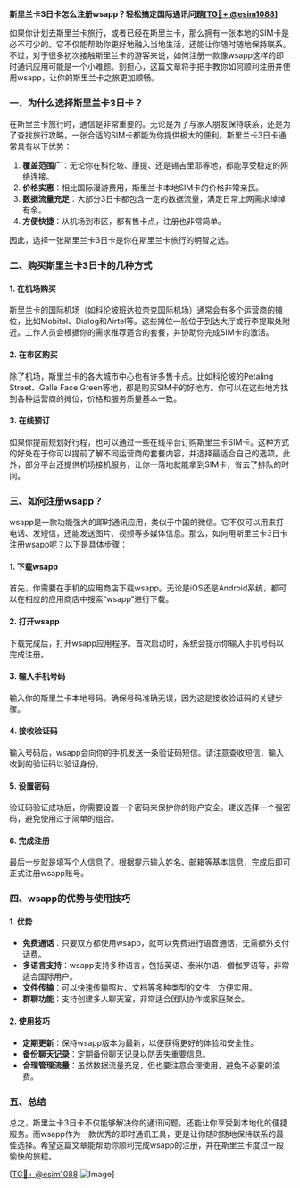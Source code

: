 **斯里兰卡3日卡怎么注册wsapp？轻松搞定国际通讯问题[[TG💪+ @esim1088](https://t.me/s/esim1088)]**

如果你计划去斯里兰卡旅行，或者已经在斯里兰卡，那么拥有一张本地的SIM卡是必不可少的。它不仅能帮助你更好地融入当地生活，还能让你随时随地保持联系。不过，对于很多初次接触斯里兰卡的游客来说，如何注册一款像wsapp这样的即时通讯应用可能是一个小难题。别担心，这篇文章将手把手教你如何顺利注册并使用wsapp，让你的斯里兰卡之旅更加顺畅。

### 一、为什么选择斯里兰卡3日卡？

在斯里兰卡旅行时，通信是非常重要的。无论是为了与家人朋友保持联系，还是为了查找旅行攻略，一张合适的SIM卡都能为你提供极大的便利。斯里兰卡3日卡通常具有以下优势：

1. **覆盖范围广**：无论你在科伦坡、康提、还是锡吉里耶等地，都能享受稳定的网络连接。
2. **价格实惠**：相比国际漫游费用，斯里兰卡本地SIM卡的价格非常亲民。
3. **数据流量充足**：大部分3日卡都包含一定的数据流量，满足日常上网需求绰绰有余。
4. **方便快捷**：从机场到市区，都有售卡点，注册也非常简单。

因此，选择一张斯里兰卡3日卡是你在斯里兰卡旅行的明智之选。

### 二、购买斯里兰卡3日卡的几种方式

#### 1. 在机场购买

斯里兰卡的国际机场（如科伦坡班达拉奈克国际机场）通常会有多个运营商的摊位，比如Mobitel、Dialog和Airtel等。这些摊位一般位于到达大厅或行李提取处附近。工作人员会根据你的需求推荐适合的套餐，并协助你完成SIM卡的激活。

#### 2. 在市区购买

除了机场，斯里兰卡的各大城市中心也有许多售卡点。比如科伦坡的Petaling Street、Galle Face Green等地，都是购买SIM卡的好地方。你可以在这些地方找到各种运营商的摊位，价格和服务质量基本一致。

#### 3. 在线预订

如果你提前规划好行程，也可以通过一些在线平台订购斯里兰卡SIM卡。这种方式的好处在于你可以提前了解不同运营商的套餐内容，并选择最适合自己的选项。此外，部分平台还提供机场接机服务，让你一落地就能拿到SIM卡，省去了排队的时间。

### 三、如何注册wsapp？

wsapp是一款功能强大的即时通讯应用，类似于中国的微信。它不仅可以用来打电话、发短信，还能发送图片、视频等多媒体信息。那么，如何用斯里兰卡3日卡注册wsapp呢？以下是具体步骤：

#### 1. 下载wsapp

首先，你需要在手机的应用商店下载wsapp。无论是iOS还是Android系统，都可以在相应的应用商店中搜索“wsapp”进行下载。

#### 2. 打开wsapp

下载完成后，打开wsapp应用程序。首次启动时，系统会提示你输入手机号码以完成注册。

#### 3. 输入手机号码

输入你的斯里兰卡本地号码。确保号码准确无误，因为这是接收验证码的关键步骤。

#### 4. 接收验证码

输入号码后，wsapp会向你的手机发送一条验证码短信。请注意查收短信，输入收到的验证码以验证身份。

#### 5. 设置密码

验证码验证成功后，你需要设置一个密码来保护你的账户安全。建议选择一个强密码，避免使用过于简单的组合。

#### 6. 完成注册

最后一步就是填写个人信息了。根据提示输入姓名、邮箱等基本信息，完成后即可正式注册wsapp账号。

### 四、wsapp的优势与使用技巧

#### 1. 优势

- **免费通话**：只要双方都使用wsapp，就可以免费进行语音通话，无需额外支付话费。
- **多语言支持**：wsapp支持多种语言，包括英语、泰米尔语、僧伽罗语等，非常适合国际用户。
- **文件传输**：可以快速传输照片、文档等多种类型的文件，方便实用。
- **群聊功能**：支持创建多人聊天室，非常适合团队协作或家庭聚会。

#### 2. 使用技巧

- **定期更新**：保持wsapp版本为最新，以便获得更好的体验和安全性。
- **备份聊天记录**：定期备份聊天记录以防丢失重要信息。
- **合理管理流量**：虽然数据流量充足，但也要注意合理使用，避免不必要的浪费。

### 五、总结

总之，斯里兰卡3日卡不仅能够解决你的通讯问题，还能让你享受到本地化的便捷服务。而wsapp作为一款优秀的即时通讯工具，更是让你随时随地保持联系的最佳选择。希望这篇文章能帮助你顺利完成wsapp的注册，并在斯里兰卡度过一段愉快的旅程。

[[TG💪+ @esim1088](https://t.me/s/esim1088) ![Image](https://i.postimg.cc/4NQfJmqS/Snipaste-2025-05-13-00-14-12.png)]
